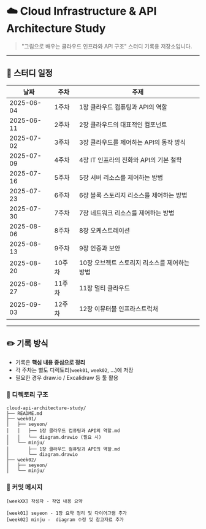 # ☁️ Cloud Infrastructure & API Architecture Study

> "그림으로 배우는 클라우드 인프라와 API 구조" 스터디 기록용 저장소입니다.

---

## 📅 스터디 일정

| 날짜 | 주차 | 주제 |
|------|------|------|
| 2025-06-04 | 1주차 | 1장 클라우드 컴퓨팅과 API의 역할 |
| 2025-06-11 | 2주차 | 2장 클라우드의 대표적인 컴포넌트 |
| 2025-07-02 | 3주차 | 3장 클라우드를 제어하는 API의 동작 방식 |
| 2025-07-09 | 4주차 | 4장 IT 인프라의 진화와 API의 기본 철학 |
| 2025-07-16 | 5주차 | 5장 서버 리소스를 제어하는 방법 |
| 2025-07-23 | 6주차 | 6장 블록 스토리지 리소스를 제어하는 방법 |
| 2025-07-30 | 7주차 | 7장 네트워크 리소스를 제어하는 방법 |
| 2025-08-06 | 8주차 | 8장 오케스트레이션 |
| 2025-08-13 | 9주차 | 9장 인증과 보안 |
| 2025-08-20 | 10주차 | 10장 오브젝트 스토리지 리소스를 제어하는 방법 |
| 2025-08-27 | 11주차 | 11장 멀티 클라우드 |
| 2025-09-03 | 12주차 | 12장 이뮤터블 인프라스트럭처 |


---

## ✏️ 기록 방식

- 기록은 **핵심 내용 중심으로 정리**
- 각 주차는 별도 디렉토리(`week01`, `week02`, …)에 저장
- 필요한 경우 draw.io / Excalidraw 등 툴 활용

### 🌳 디렉토리 구조

```
cloud-api-architecture-study/
├── README.md
├── week01/
│   ├── seyeon/
│   │   ├── 1장 클라우드 컴퓨팅과 API의 역할.md
│   │   └── diagram.drawio (필요 시)
│   └── minju/
│       ├── 1장 클라우드 컴퓨팅과 API의 역할.md
│       └── diagram.drawio
├── week02/
│   ├── seyeon/
│   └── minju/
```

### 🧩 커밋 메시지 
```
[weekXX] 작성자 - 작업 내용 요약
```
```
[week01] seyeon - 1장 요약 정리 및 다이어그램 추가
[week02] minju -  diagram 수정 및 참고자료 추가
```

